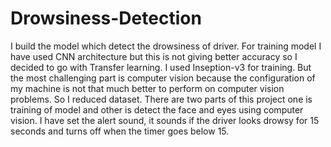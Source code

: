 # Drowsiness-Detection
I build the model which detect the drowsiness of driver.
For training model I have used CNN architecture but this is not giving better accuracy so I decided to go with Transfer learning. I used Inseption-v3 for training. But the most challenging part is computer vision because the configuration of my machine is not that much better to perform on computer vision problems. So I reduced dataset. 
There are two parts of this project one is training of model and other is detect the face and eyes using computer vision. 
I have set the alert sound, it sounds if the driver looks drowsy for 15 seconds and turns off when the timer goes below 15.
